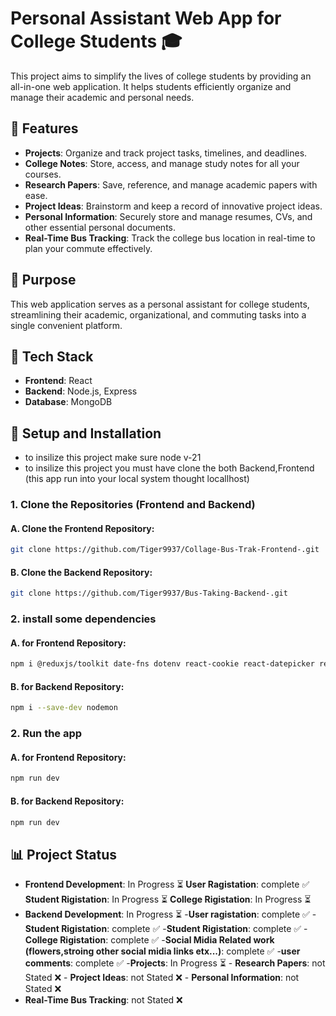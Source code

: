 # Personal Assistant Web App for College Students 🎓

This project aims to simplify the lives of college students by providing an all-in-one web application. It helps students efficiently organize and manage their academic and personal needs.

## 🌟 Features

- **Projects**: Organize and track project tasks, timelines, and deadlines.  
- **College Notes**: Store, access, and manage study notes for all your courses.  
- **Research Papers**: Save, reference, and manage academic papers with ease.  
- **Project Ideas**: Brainstorm and keep a record of innovative project ideas.  
- **Personal Information**: Securely store and manage resumes, CVs, and other essential personal documents.  
- **Real-Time Bus Tracking**: Track the college bus location in real-time to plan your commute effectively.
 
## 🚀 Purpose

This web application serves as a personal assistant for college students, streamlining their academic, organizational, and commuting tasks into a single convenient platform.

## 🔧 Tech Stack

- **Frontend**: React  
- **Backend**: Node.js, Express  
- **Database**: MongoDB  

## 📂 Setup and Installation
- to insilize this project make sure node v-21
- to insilize this project you must have clone the both Backend,Frontend (this app run into your local system thought locallhost)
  
### 1. Clone the Repositories (Frontend and Backend)

#### A. Clone the Frontend Repository:  
```bash
git clone https://github.com/Tiger9937/Collage-Bus-Trak-Frontend-.git
```

#### B. Clone the Backend Repository:  
```bash
git clone https://github.com/Tiger9937/Bus-Taking-Backend-.git
```
### 2. install some dependencies
#### A. for Frontend Repository:
```bash
npm i @reduxjs/toolkit date-fns dotenv react-cookie react-datepicker react-dom react-hook-form react-redux react-transition-group redux
```
#### B. for Backend Repository:
```bash
npm i --save-dev nodemon
```

### 2. Run the app
#### A. for Frontend Repository:
```bash
npm run dev
```
#### B. for Backend Repository:
```bash
npm run dev
```
## 📊 Project Status

- **Frontend Development**: In Progress ⏳
      **User Ragistation**: complete ✅
      **Student Rigistation**: In Progress ⏳
      **College Rigistation**: In Progress ⏳
- **Backend Development**: In Progress ⏳
      -**User ragistation**: complete ✅
      -**Student Rigistation**: complete ✅
      -**Student Rigistation**: complete ✅
      -**College Rigistation**: complete ✅
      -**Social Midia Related work (flowers,stroing other social midia links etx...)**: complete ✅
      -**user comments**: complete ✅
      -**Projects**: In Progress ⏳
      - **Research Papers**: not Stated ❌
      - **Project Ideas**: not Stated ❌
      - **Personal Information**: not Stated ❌
- **Real-Time Bus Tracking**: not Stated ❌




